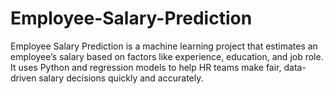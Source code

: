 # Employee-Salary-Prediction
Employee Salary Prediction is a machine learning project that estimates an employee’s salary based on factors like experience, education, and job role. It uses Python and regression models to help HR teams make fair, data-driven salary decisions quickly and accurately.
